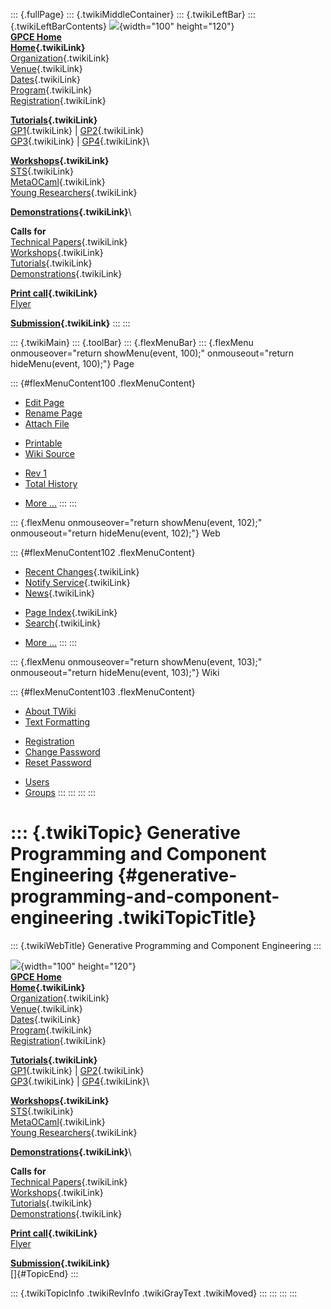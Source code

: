 ::: {.fullPage}
::: {.twikiMiddleContainer}
::: {.twikiLeftBar}
::: {.twikiLeftBarContents}
![](../pub/Gpce04/WebLeftBar/gpce-logo.jpg){width="100" height="120"}\
**[GPCE Home](http://www.gpce.org)**\
**[Home](WebHome){.twikiLink}**\
[Organization](ConferenceOrganization){.twikiLink}\
[Venue](ConferenceVenue){.twikiLink}\
[Dates](ImportantDates){.twikiLink}\
[Program](ConferenceProgram){.twikiLink}\
[Registration](ConferenceRegistration){.twikiLink}

**[Tutorials](GpceTutorials){.twikiLink}**\
[GP1](TutorialGP1){.twikiLink} \| [GP2](TutorialGP2){.twikiLink}\
[GP3](TutorialGP3){.twikiLink} \| [GP4](TutorialGP4){.twikiLink}\

**[Workshops](GpceWorkshops){.twikiLink}**\
[STS](STS){.twikiLink}\
[MetaOCaml](http://www.program-transformation.org/Gpce04/MetaOCaml){.twikiLink}\
[Young
Researchers](http://www.program-transformation.org/Gpce04/YoungResearchers){.twikiLink}

**[Demonstrations](GpceDemonstrations){.twikiLink}**\

**Calls for**\
[Technical Papers](CallForPapers){.twikiLink}\
[Workshops](CallForWorkshops){.twikiLink}\
[Tutorials](CallForTutorials){.twikiLink}\
[Demonstrations](CallForDemonstrations){.twikiLink}

**[Print call](PrintCall){.twikiLink}**\
[Flyer](http://www.cs.uu.nl/~visser/GPCE04-CfC.pdf)

**[Submission](ElectronicSubmission){.twikiLink}**
:::
:::

::: {.twikiMain}
::: {.toolBar}
::: {.flexMenuBar}
::: {.flexMenu onmouseover="return showMenu(event, 100);" onmouseout="return hideMenu(event, 100);"}
Page

::: {#flexMenuContent100 .flexMenuContent}
-   [Edit
    Page](http://www.program-transformation.org/edit/Gpce04/WebLeftBar?t=1536828865)
-   [Rename
    Page](http://www.program-transformation.org/rename/Gpce04/WebLeftBar)
-   [Attach
    File](http://www.program-transformation.org/attach/Gpce04/WebLeftBar)

<!-- -->

-   [Printable](http://www.program-transformation.org/view/Gpce04/WebLeftBar?skin=print.pattern)
-   [Wiki
    Source](http://www.program-transformation.org/view/Gpce04/WebLeftBar?skin=text&raw=on&contenttype=text/plain)

<!-- -->

-   [Rev
    1](http://www.program-transformation.org/view/Gpce04/WebLeftBar?rev=1.1)
-   [Total
    History](http://www.program-transformation.org/rdiff/Gpce04/WebLeftBar)

<!-- -->

-   [More
    \...](http://www.program-transformation.org/oops/Gpce04/WebLeftBar?template=oopsmore&param1=1.1&param2=1.1)
:::
:::

::: {.flexMenu onmouseover="return showMenu(event, 102);" onmouseout="return hideMenu(event, 102);"}
Web

::: {#flexMenuContent102 .flexMenuContent}
-   [Recent Changes](WebChanges){.twikiLink}
-   [Notify Service](WebNotify){.twikiLink}
-   [News](WebNews){.twikiLink}

<!-- -->

-   [Page Index](WebIndex){.twikiLink}
-   [Search](WebSearch){.twikiLink}

<!-- -->

-   [More
    \...](http://www.program-transformation.org/oops/Gpce04/WebLeftBar?template=oopsmore&param1=1.1&param2=1.1)
:::
:::

::: {.flexMenu onmouseover="return showMenu(event, 103);" onmouseout="return hideMenu(event, 103);"}
Wiki

::: {#flexMenuContent103 .flexMenuContent}
-   [About
    TWiki](http://www.program-transformation.org/view/TWiki/WebHome)
-   [Text
    Formatting](http://www.program-transformation.org/view/TWiki/TextFormattingRules)

<!-- -->

-   [Registration](http://www.program-transformation.org/view/TWiki/TWikiRegistration)
-   [Change
    Password](http://www.program-transformation.org/view/TWiki/ChangePassword)
-   [Reset
    Password](http://www.program-transformation.org/view/TWiki/ResetPassword)

<!-- -->

-   [Users](http://www.program-transformation.org/view/Main/TWikiUsers)
-   [Groups](http://www.program-transformation.org/view/Main/TWikiGroups)
:::
:::
:::
:::

::: {.twikiTopic}
Generative Programming and Component Engineering {#generative-programming-and-component-engineering .twikiTopicTitle}
================================================

::: {.twikiWebTitle}
Generative Programming and Component Engineering
:::

![](../pub/Gpce04/WebLeftBar/gpce-logo.jpg){width="100" height="120"}\
**[GPCE Home](http://www.gpce.org)**\
**[Home](WebHome){.twikiLink}**\
[Organization](ConferenceOrganization){.twikiLink}\
[Venue](ConferenceVenue){.twikiLink}\
[Dates](ImportantDates){.twikiLink}\
[Program](ConferenceProgram){.twikiLink}\
[Registration](ConferenceRegistration){.twikiLink}

**[Tutorials](GpceTutorials){.twikiLink}**\
[GP1](TutorialGP1){.twikiLink} \| [GP2](TutorialGP2){.twikiLink}\
[GP3](TutorialGP3){.twikiLink} \| [GP4](TutorialGP4){.twikiLink}\

**[Workshops](GpceWorkshops){.twikiLink}**\
[STS](STS){.twikiLink}\
[MetaOCaml](http://www.program-transformation.org/Gpce04/MetaOCaml){.twikiLink}\
[Young
Researchers](http://www.program-transformation.org/Gpce04/YoungResearchers){.twikiLink}

**[Demonstrations](GpceDemonstrations){.twikiLink}**\

**Calls for**\
[Technical Papers](CallForPapers){.twikiLink}\
[Workshops](CallForWorkshops){.twikiLink}\
[Tutorials](CallForTutorials){.twikiLink}\
[Demonstrations](CallForDemonstrations){.twikiLink}

**[Print call](PrintCall){.twikiLink}**\
[Flyer](http://www.cs.uu.nl/~visser/GPCE04-CfC.pdf)

**[Submission](ElectronicSubmission){.twikiLink}**\
[]{#TopicEnd}
:::

::: {.twikiTopicInfo .twikiRevInfo .twikiGrayText .twikiMoved}
:::
:::
:::
:::
